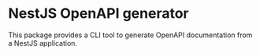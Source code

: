 # NestJS OpenAPI generator

This package provides a CLI tool to generate OpenAPI documentation from a NestJS application.

